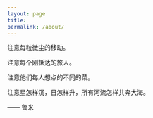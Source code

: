 ```yaml
---
layout: page
title: 
permalink: /about/
---
```



注意每粒微尘的移动。

注意每个刚抵达的旅人。

注意他们每人想点的不同的菜。

注意星怎样沉，日怎样升，所有河流怎样共奔大海。

—— 鲁米
